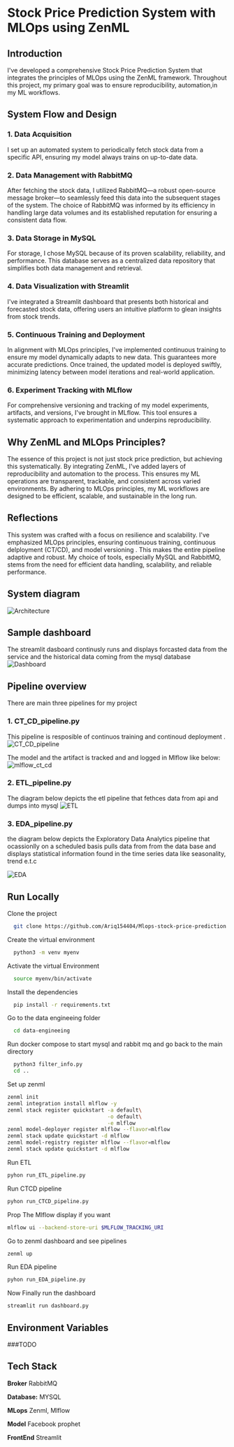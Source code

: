 
# Stock Price Prediction System with MLOps using ZenML

## Introduction
I've developed a comprehensive Stock Price Prediction System that integrates the principles of MLOps using the ZenML framework. Throughout this project, my primary goal was to ensure reproducibility, automation,in my ML workflows.

## System Flow and Design

### 1. Data Acquisition
I set up an automated system to periodically fetch stock data from a specific API, ensuring my model always trains on up-to-date data.

### 2. Data Management with RabbitMQ
After fetching the stock data, I utilized RabbitMQ—a robust open-source message broker—to seamlessly feed this data into the subsequent stages of the system. The choice of RabbitMQ was informed by its efficiency in handling large data volumes and its established reputation for ensuring a consistent data flow.

### 3. Data Storage in MySQL
For storage, I chose MySQL because of its proven scalability, reliability, and performance. This database serves as a centralized data repository that simplifies both data management and retrieval.

### 4. Data Visualization with Streamlit
I've integrated a Streamlit dashboard that presents both historical and forecasted stock data, offering users an intuitive platform to glean insights from stock trends.

### 5. Continuous Training and Deployment
In alignment with MLOps principles, I've implemented continuous training to ensure my model dynamically adapts to new data. This guarantees more accurate predictions. Once trained, the updated model is deployed swiftly, minimizing latency between model iterations and real-world application.

### 6. Experiment Tracking with MLflow
For comprehensive versioning and tracking of my model experiments, artifacts, and versions, I've brought in MLflow. This tool ensures a systematic approach to experimentation and underpins reproducibility.

## Why ZenML and MLOps Principles?
The essence of this project is not just stock price prediction, but achieving this systematically. By integrating ZenML, I've added layers of reproducibility and automation to the process. This ensures my ML operations are transparent, trackable, and consistent across varied environments. By adhering to MLOps principles, my ML workflows are designed to be efficient, scalable, and sustainable in the long run.

## Reflections
This system was crafted with a focus on resilience and scalability. I've emphasized MLOps principles, ensuring continuous training, continuous delployment (CT/CD), and model versioning . This makes the entire pipeline adaptive and robust. My choice of tools, especially MySQL and RabbitMQ, stems from the need for efficient data handling, scalability, and reliable performance.

## System diagram

![Architecture](https://github.com/Ariq154404/Mlops-stock-price-prediction/blob/main/assets/system_design.png)

##  Sample dashboard
The streamlit dasboard continusly runs and displays forcasted data from the service and the historical data coming from the mysql database 
![Dashboard](https://github.com/Ariq154404/Mlops-stock-price-prediction/blob/main/assets/dashboard.png)



 




## Pipeline overview
There are main three pipelines for my project 
### 1. CT_CD_pipeline.py
This pipeline is resposible of continuos training and continoud deployment .
![CT_CD_pipeline](https://github.com/Ariq154404/Mlops-stock-price-prediction/blob/main/assets/CTCD.png)

The model and the artifact is tracked and and logged in Mlflow like below:
![mlflow_ct_cd](https://github.com/Ariq154404/Mlops-stock-price-prediction/blob/main/assets/Mlflow.png)

### 2. ETL_pipeline.py
The diagram below depicts the etl pipeline that fethces data from api and dumps into mysql
![ETL](https://github.com/Ariq154404/Mlops-stock-price-prediction/blob/main/assets/ETL.png)


### 3. EDA_pipeline.py
the diagram below depicts the Exploratory Data Analytics pipeline that ocassionlly on a scheduled basis pulls data from from the data base and displays statistical information found in the time series data like seasonality, trend e.t.c

![EDA](https://github.com/Ariq154404/Mlops-stock-price-prediction/blob/main/assets/EDA.png)








## Run Locally

Clone the project

```bash
  git clone https://github.com/Ariq154404/Mlops-stock-price-prediction
```

Create the virtual environment

```bash
  python3 -m venv myenv
```

Activate the virtual Environment

```bash
  source myenv/bin/activate
```

Install the dependencies

```bash
  pip install -r requirements.txt
```

Go to the data engineeing folder 

```bash
  cd data-engineeing
```

Run docker compose to start mysql and rabbit mq and go back to the main directory

```bash
  python3 filter_info.py
  cd ..
```

Set up zenml
```bash
zenml init
zenml integration install mlflow -y
zenml stack register quickstart -a default\
                                -o default\
                                -e mlflow
zenml model-deployer register mlflow --flavor=mlflow
zenml stack update quickstart -d mlflow
zenml model-registry register mlflow --flavor=mlflow
zenml stack update quickstart -d mlflow

```

Run ETL
```bash
pyhon run_ETL_pipeline.py
```
Run CTCD pipeline
```bash
pyhon run_CTCD_pipeline.py
```
Prop The  Mlflow display if you want

```bash
mlflow ui --backend-store-uri $MLFLOW_TRACKING_URI
```
Go to zenml dashboard and see pipelines
```bash
zenml up
```
Run EDA pipeline
```bash
pyhon run_EDA_pipeline.py
```
Now Finally run the dashboard
```bash
streamlit run dashboard.py
```










## Environment Variables

###TODO



## Tech Stack

**Broker**  RabbitMQ

**Database:**  MYSQL

**MLops**  Zenml, Mlflow

**Model**  Facebook prophet

**FrontEnd** Streamlit

